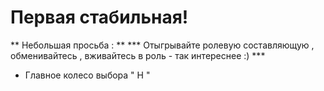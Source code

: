 # Первая стабильная!
** Небольшая просьба : **
*** Отыгрывайте ролевую составляющую , обменивайтесь , вживайтесь в роль - так интереснее :) ***
- Главное колесо выбора " H "
  
